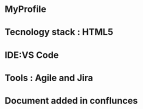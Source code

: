 # MyProfile
# Tecnology stack : HTML5
# IDE:VS Code
# Tools : Agile and Jira
# Document added in conflunces